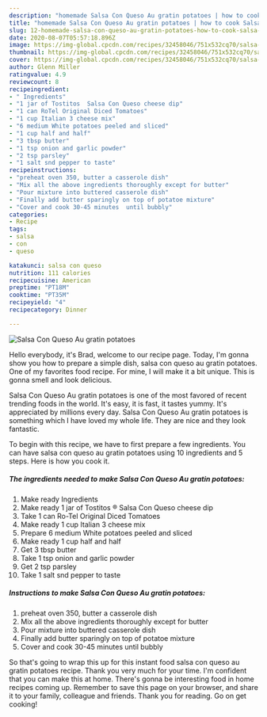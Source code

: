 ```yaml
---
description: "homemade Salsa Con Queso Au gratin potatoes | how to cook Salsa Con Queso Au gratin potatoes"
title: "homemade Salsa Con Queso Au gratin potatoes | how to cook Salsa Con Queso Au gratin potatoes"
slug: 12-homemade-salsa-con-queso-au-gratin-potatoes-how-to-cook-salsa-con-queso-au-gratin-potatoes
date: 2020-08-07T05:57:18.896Z
image: https://img-global.cpcdn.com/recipes/32458046/751x532cq70/salsa-con-queso-au-gratin-potatoes-recipe-main-photo.jpg
thumbnail: https://img-global.cpcdn.com/recipes/32458046/751x532cq70/salsa-con-queso-au-gratin-potatoes-recipe-main-photo.jpg
cover: https://img-global.cpcdn.com/recipes/32458046/751x532cq70/salsa-con-queso-au-gratin-potatoes-recipe-main-photo.jpg
author: Glenn Miller
ratingvalue: 4.9
reviewcount: 8
recipeingredient:
- " Ingredients"
- "1 jar of Tostitos  Salsa Con Queso cheese dip"
- "1 can RoTel Original Diced Tomatoes"
- "1 cup Italian 3 cheese mix"
- "6 medium White potatoes peeled and sliced"
- "1 cup half and half"
- "3 tbsp butter"
- "1 tsp onion and garlic powder"
- "2 tsp parsley"
- "1 salt snd pepper to taste"
recipeinstructions:
- "preheat oven 350, butter a casserole dish"
- "Mix all the above ingredients thoroughly except for butter"
- "Pour mixture into buttered casserole dish"
- "Finally add butter sparingly on top of potatoe mixture"
- "Cover and cook 30-45 minutes  until bubbly"
categories:
- Recipe
tags:
- salsa
- con
- queso

katakunci: salsa con queso 
nutrition: 111 calories
recipecuisine: American
preptime: "PT18M"
cooktime: "PT35M"
recipeyield: "4"
recipecategory: Dinner

---
```



![Salsa Con Queso Au gratin potatoes](https://img-global.cpcdn.com/recipes/32458046/751x532cq70/salsa-con-queso-au-gratin-potatoes-recipe-main-photo.jpg)

Hello everybody, it's Brad, welcome to our recipe page. Today, I'm gonna show you how to prepare a simple dish, salsa con queso au gratin potatoes. One of my favorites food recipe. For mine, I will make it a bit unique. This is gonna smell and look delicious.

Salsa Con Queso Au gratin potatoes is one of the most favored of recent trending foods in the world. It's easy, it is fast, it tastes yummy. It's appreciated by millions every day. Salsa Con Queso Au gratin potatoes is something which I have loved my whole life. They are nice and they look fantastic.




To begin with this recipe, we have to first prepare a few ingredients. You can have salsa con queso au gratin potatoes using 10 ingredients and 5 steps. Here is how you cook it.

<!--inarticleads1-->

##### The ingredients needed to make Salsa Con Queso Au gratin potatoes:

1. Make ready  Ingredients
1. Make ready 1 jar of Tostitos ® Salsa Con Queso cheese dip
1. Take 1 can Ro-Tel Original Diced Tomatoes
1. Make ready 1 cup Italian 3 cheese mix
1. Prepare 6 medium White potatoes peeled and sliced
1. Make ready 1 cup half and half
1. Get 3 tbsp butter
1. Take 1 tsp onion and garlic powder
1. Get 2 tsp parsley
1. Take 1 salt snd pepper to taste




<!--inarticleads2-->

##### Instructions to make Salsa Con Queso Au gratin potatoes:

1. preheat oven 350, butter a casserole dish
1. Mix all the above ingredients thoroughly except for butter
1. Pour mixture into buttered casserole dish
1. Finally add butter sparingly on top of potatoe mixture
1. Cover and cook 30-45 minutes  until bubbly




So that's going to wrap this up for this instant food salsa con queso au gratin potatoes recipe. Thank you very much for your time. I'm confident that you can make this at home. There's gonna be interesting food in home recipes coming up. Remember to save this page on your browser, and share it to your family, colleague and friends. Thank you for reading. Go on get cooking!

